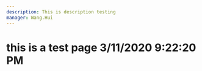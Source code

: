 ```yaml
---
description: This is description testing
manager: Wang.Hui
---
```

# this is a test page 3/11/2020 9:22:20 PM